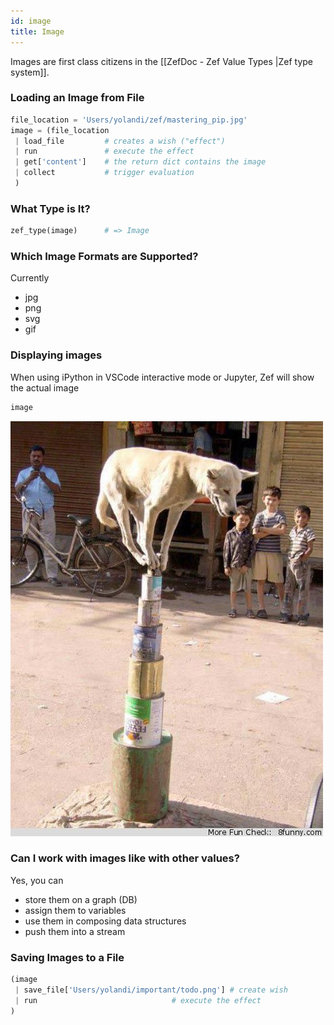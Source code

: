 ```yaml
---
id: image
title: Image
---
```


Images are first class citizens in the [[ZefDoc - Zef Value Types |Zef type system]].   
  
### Loading an Image from File  
```python  
file_location = 'Users/yolandi/zef/mastering_pip.jpg'  
image = (file_location  
 | load_file         # creates a wish ("effect")  
 | run               # execute the effect  
 | get['content']    # the return dict contains the image  
 | collect           # trigger evaluation  
 )  
```  
  
  
### What Type is It?  
```python  
zef_type(image)      # => Image  
```  
  
### Which Image Formats are Supported?  
Currently  
- jpg  
- png  
- svg  
- gif  
  
  
### Displaying images  
When using iPython in VSCode interactive mode or Jupyter, Zef will show the actual image  
```python  
image  
```  
![](969826980df00cc0865da17852e66652f232d3ce219400e2e92fa257150b79c0.png)  
  
  
  
### Can I work with images like with other values?  
Yes, you can  
- store them on a graph (DB)  
- assign them to variables  
- use them in composing data structures  
- push them into a stream  
  
  
### Saving Images to a File  
```python  
(image   
 | save_file['Users/yolandi/important/todo.png'] # create wish  
 | run                              # execute the effect  
)  
```  
